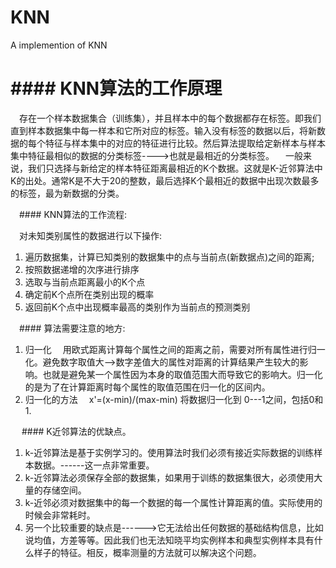 # KNN
A implemention of KNN
# #### KNN算法的工作原理
&emsp;存在一个样本数据集合（训练集），并且样本中的每个数据都存在标签。即我们直到样本数据集中每一样本和它所对应的标签。输入没有标签的数据以后，将新数据的每个特征与样本集中的对应的特征进行比较。然后算法提取给定新样本与样本集中特征最相似的数据的分类标签---->也就是最相近的分类标签。
&emsp;一般来说，我们只选择与新给定的样本特征距离最相近的K个数据。这就是K-近邻算法中K的出处。通常K是不大于20的整数，最后选择K个最相近的数据中出现次数最多的标签，最为新数据的分类。

&emsp;#### KNN算法的工作流程:

&emsp;对未知类别属性的数据进行以下操作:
1. 遍历数据集，计算已知类别的数据集中的点与当前点(新数据点)之间的距离;
2. 按照数据递增的次序进行排序
3. 选取与当前点距离最小的K个点
4. 确定前K个点所在类别出现的概率
5. 返回前K个点中出现概率最高的类别作为当前点的预测类别

&emsp;#### 算法需要注意的地方:
1. 归一化
&emsp;用欧式距离计算每个属性之间的距离之前，需要对所有属性进行归一化。避免数字取值大-->数字差值大的属性对距离的计算结果产生较大的影响。也就是避免某一个属性因为本身的取值范围大而导致它的影响大。归一化的是为了在计算距离时每个属性的取值范围在归一化的区间内。
2. 归一化的方法
&emsp;x'=(x-min)/(max-min)  将数据归一化到 0---1之间，包括0和1.

&emsp; #### K近邻算法的优缺点。
1. k-近邻算法是基于实例学习的。使用算法时我们必须有接近实际数据的训练样本数据。------这一点非常重要。
2. k-近邻算法必须保存全部的数据集，如果用于训练的数据集很大，必须使用大量的存储空间。
3. k-近邻必须对数据集中的每一个数据的每一个属性计算距离的值。实际使用的时候会非常耗时。
4. 另一个比较重要的缺点是------>它无法给出任何数据的基础结构信息，比如说均值，方差等等。因此我们也无法知晓平均实例样本和典型实例样本具有什么样子的特征。相反，概率测量的方法就可以解决这个问题。